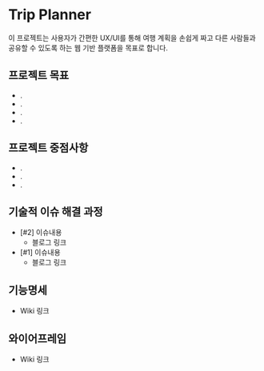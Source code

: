 # Trip Planner
이 프로젝트는 사용자가 간편한 UX/UI를 통해 여행 계획을 손쉽게 짜고 다른 사람들과 공유할 수 있도록 하는 웹 기반 플랫폼을 목표로 합니다.

## 프로젝트 목표
- .
- .
- .
- .

## 프로젝트 중점사항
- .
- .
- .

## 기술적 이슈 해결 과정
- [#2] 이슈내용
  - 블로그 링크
- [#1] 이슈내용
  - 블로그 링크

## 기능명세
- Wiki 링크

## 와이어프레임
- Wiki 링크